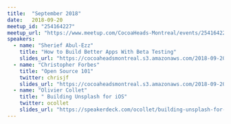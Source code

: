 ```yaml
---
title:  "September 2018"
date:   2018-09-20
meetup_id: "254164227" 
meetup_url: "https://www.meetup.com/CocoaHeads-Montreal/events/254164227/"
speakers:
  - name: "Sherief Abul-Ezz"
    title: "How to Build Better Apps With Beta Testing"
    slides_url: "https://cocoaheadsmontreal.s3.amazonaws.com/2018-09-20/Build-Better-Apps-With-TestFlight-Beta-Testing.pdf"
  - name: "Christopher Forbes"
    title: "Open Source 101"
    twitter: chrisjf
    slides_url: "https://cocoaheadsmontreal.s3.amazonaws.com/2018-09-20/Open-Source-101.pdf"
  - name: "Olivier Collet"
    title: " Building Unsplash for iOS"
    twitter: ocollet
    slides_url: "https://speakerdeck.com/ocollet/building-unsplash-for-ios"
---
```

